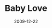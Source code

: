 ---
layout: media
category: media
title: "Baby Love"
date: 2009-12-22
description: "The kids video and song \"Baby Love\" from before the Awaited show. "
tag: 
 - awaited
yt-embed-url: "//www.youtube.com/embed/cwe3v9iFrUc"
video: "http://s3.amazonaws.com/crossroads-media/other-media/video/lovecrashed.mp4"
video-poster: "http://s3.amazonaws.com/crossroads-media/images/lovecrashed-still.jpg"
---